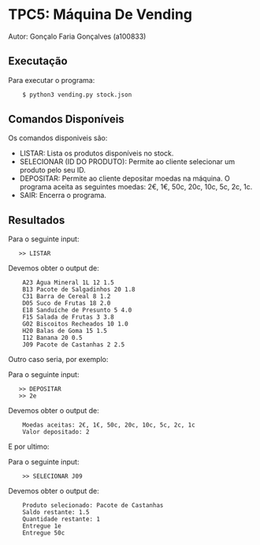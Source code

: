 # TPC5: Máquina De Vending

Autor: Gonçalo Faria Gonçalves (a100833)

## Executação
Para executar o programa:

```bash
    $ python3 vending.py stock.json
```

## Comandos Disponíveis

Os comandos disponiveis são:

- LISTAR: Lista os produtos disponíveis no stock.
- SELECIONAR (ID DO PRODUTO): Permite ao cliente selecionar um produto pelo seu ID.
- DEPOSITAR: Permite ao cliente depositar moedas na máquina. O programa aceita as seguintes moedas: 2€, 1€, 50c, 20c, 10c, 5c, 2c, 1c.
- SAIR: Encerra o programa.

## Resultados

Para o seguinte input:
```
   >> LISTAR
```

Devemos obter o output de:
```
    A23 Água Mineral 1L 12 1.5
    B13 Pacote de Salgadinhos 20 1.8
    C31 Barra de Cereal 8 1.2
    D05 Suco de Frutas 18 2.0
    E18 Sanduíche de Presunto 5 4.0
    F15 Salada de Frutas 3 3.8
    G02 Biscoitos Recheados 10 1.0
    H20 Balas de Goma 15 1.5
    I12 Banana 20 0.5
    J09 Pacote de Castanhas 2 2.5
```

Outro caso seria, por exemplo:

Para o seguinte input:
```
   >> DEPOSITAR
   >> 2e
```

Devemos obter o output de:
```
    Moedas aceitas: 2€, 1€, 50c, 20c, 10c, 5c, 2c, 1c
    Valor depositado: 2
```

E por ultimo:

Para o seguinte input:
```
    >> SELECIONAR J09
```

Devemos obter o output de:
```
    Produto selecionado: Pacote de Castanhas
    Saldo restante: 1.5
    Quantidade restante: 1
    Entregue 1e
    Entregue 50c
```